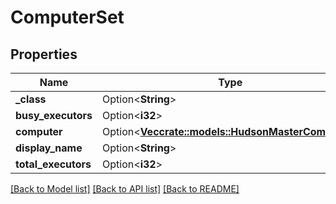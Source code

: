 # ComputerSet

## Properties

Name | Type | Description | Notes
------------ | ------------- | ------------- | -------------
**_class** | Option<**String**> |  | [optional]
**busy_executors** | Option<**i32**> |  | [optional]
**computer** | Option<[**Vec<crate::models::HudsonMasterComputer>**](HudsonMasterComputer.md)> |  | [optional]
**display_name** | Option<**String**> |  | [optional]
**total_executors** | Option<**i32**> |  | [optional]

[[Back to Model list]](../README.md#documentation-for-models) [[Back to API list]](../README.md#documentation-for-api-endpoints) [[Back to README]](../README.md)


